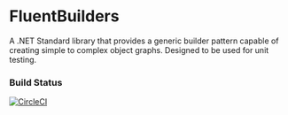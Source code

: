 # FluentBuilders
A .NET Standard library that provides a generic builder pattern capable of creating simple to complex object graphs. Designed to be used for unit testing.


### Build Status
[![CircleCI](https://circleci.com/gh/BitWiseBots/FluentBuilders/tree/main.svg?style=shield)](https://circleci.com/gh/BitWiseBots/FluentBuilders/tree/main)